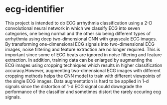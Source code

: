 # ecg-identifier
<p>
  This project is intended to do ECG arrhythmia classification using a 2-D convolutional neural network in which we classify ECG into seven categories, one being normal and the other six being different types of arrhythmia using deep two-dimensional CNN with grayscale ECG images. By transforming one-dimensional ECG signals into two-dimensional ECG images, noise filtering and feature extraction are no longer required. This is important since some of ECG beats are ignored in noise filtering and feature extraction. In addition, training data can be enlarged by augmenting the ECG images using cropping techniques which results in higher classification accuracy.However, augmenting two-dimensional ECG images with different cropping methods helps the CNN model to train with different viewpoints of the single ECG images. Data augmentation is hard to be applied in 1-d signals since the distortion of 1-d ECG signal could downgrade the performance of the classifier and sometimes distort the rarely occuring ecg signals. 
